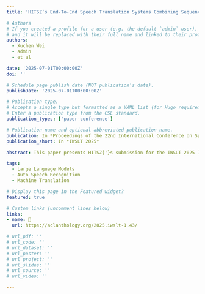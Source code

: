 ```yaml
---
title: 'HITSZ’s End-To-End Speech Translation Systems Combining Sequence-to-Sequence Auto Speech Recognition Model and Indic Large Language Model for IWSLT 2025 in Indic Track'

# Authors
# If you created a profile for a user (e.g. the default `admin` user), write the username (folder name) here
# and it will be replaced with their full name and linked to their profile.
authors:
  - Xuchen Wei
  - admin
  - et al

date: '2025-07-01T00:00:00Z'
doi: ''

# Schedule page publish date (NOT publication's date).
publishDate: '2025-07-01T00:00:00Z'

# Publication type.
# Accepts a single type but formatted as a YAML list (for Hugo requirements).
# Enter a publication type from the CSL standard.
publication_types: ['paper-conference']

# Publication name and optional abbreviated publication name.
publication: In *Proceedings of the 22nd International Conference on Spoken Language Translation*
publication_short: In *IWSLT 2025*

abstract: This paper presents HITSZ{'}s submission for the IWSLT 2025 Indic track, focusing on speech-to-text translation (ST) for English-to-Indic and Indic-to-English language pairs. To enhance translation quality in this low-resource scenario, we propose an end-to-end system integrating the pre-trained Whisper automated speech recognition (ASR) model with Krutrim, an Indic-specialized large language model (LLM). Experimental results demonstrate that our end-to-end system achieved average BLEU scores of 28.88 for English-to-Indic directions and 27.86 for Indic-to-English directions. Furthermore, we investigated the Chain-of-Thought (CoT) method. While this method showed potential for significant translation quality improvements on successfully parsed outputs (e.g. a 13.84 BLEU increase for Tamil-to-English), we observed challenges in ensuring the model consistently adheres to the required CoT output format.

tags:
  - Large Language Models
  - Auto Speech Recognition
  - Machine Translation

# Display this page in the Featured widget?
featured: true

# Custom links (uncomment lines below)
links:
- name: 🔗
  url: https://aclanthology.org/2025.iwslt-1.43/

# url_pdf: ''
# url_code: ''
# url_dataset: ''
# url_poster: ''
# url_project: ''
# url_slides: ''
# url_source: ''
# url_video: ''

---
```


